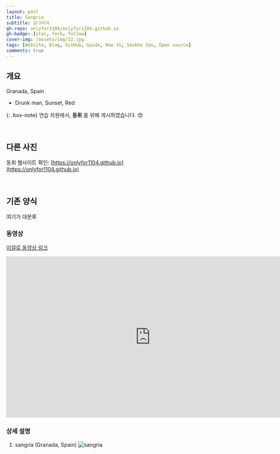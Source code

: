 ```yaml
---
layout: post
title: Sangria
subtitle: 샹그리아
gh-repo: onlyfor1104/onlyfor1104.github.io
gh-badge: [star, fork, follow]
cover-img: /assets/img/12.jpg
tags: [Website, Blog, GitHub, Guide, How to, Seokho Son, Open source]
comments: true
---
```


## 개요

Granada, Spain

- Drunk man, Sunset, Red

{: .box-note}
연습 차원에서, **동휘** 를 위해 게시하였습니다. &#128525;


<br>

## 다른 사진

동휘 웹사이트 확인: [https://onlyfor1104.github.io](https://onlyfor1104.github.io)

<br>

## 기존 양식

여기가 대분류

### 동영상

[이걸로 동영상 링크](https://www.youtube.com/watch?v=a2jcJuxxiFQ&list=PL0NUN1E_oXsyfQZ5H6rFXJHLyQts1-8v_)

<iframe width="770" height="432" src="https://www.youtube.com/embed/a2jcJuxxiFQ" frameborder="0" allowfullscreen></iframe>

<br>

### 상세 설명

1. sangria (Granada, Spain)
![sangria](../assets/img/12.jpg)


